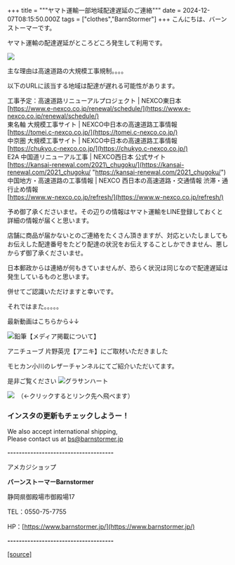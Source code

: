 +++
title = """ヤマト運輸一部地域配達遅延のご連絡"""
date = 2024-12-07T08:15:50.000Z
tags = ["clothes","BarnStormer"]
+++
こんにちは、バーンストーマーです。

ヤマト運輸の配達遅延がところどころ発生して利用です。

[![](https://stat.ameba.jp/user_images/20241207/17/barnstormer-go/ec/53/p/o0275018315518812186.png)](https://stat.ameba.jp/user_images/20241207/17/barnstormer-go/ec/53/p/o0275018315518812186.png)

主な理由は高速道路の大規模工事規制。。。。

以下のURLに該当する地域は配達が遅れる可能性があります。

  
工事予定：高速道路リニューアルプロジェクト | NEXCO東日本  
[https://www.e-nexco.co.jp/renewal/schedule/](https://www.e-nexco.co.jp/renewal/schedule/)  
東名軸 大規模工事サイト | NEXCO中日本の高速道路工事情報  
[https://tomei.c-nexco.co.jp/](https://tomei.c-nexco.co.jp/)  
中京圏 大規模工事サイト | NEXCO中日本の高速道路工事情報  
[https://chukyo.c-nexco.co.jp/](https://chukyo.c-nexco.co.jp/)  
E2A 中国道リニューアル工事 | NEXCO西日本 公式サイト  
[https://kansai-renewal.com/2021\_chugoku/](https://kansai-renewal.com/2021_chugoku/ "https://kansai-renewal.com/2021_chugoku/")  
中国地方・高速道路の工事情報 | NEXCO 西日本の高速道路・交通情報 渋滞・通行止め情報  
[https://www.w-nexco.co.jp/refresh/](https://www.w-nexco.co.jp/refresh/)

予め御了承くださいませ。その辺りの情報はヤマト運輸をLINE登録しておくと詳細の情報が届くと思います。

店舗に商品が届かないとのご連絡をたくさん頂きますが、対応といたしましてもお伝えした配達番号をたどり配達の状況をお伝えすることしかできません、悪しからず御了承くださいませ。

日本郵政からは連絡が何もきていませんが、恐らく状況は同じなので配達遅延は発生しているものと思います。

併せてご認識いただけますと幸いです。

それではまた。。。。。

最新動画はこちらから↓↓

![鉛筆](https://stat100.ameba.jp/blog/ucs/img/char/char3/519.png)【メディア掲載について】

アニチューブ 片野英児【アニキ】にご取材いただきました

モヒカン小川のレザーチャンネルにてご紹介いただいてます。

是非ご覧ください ![グラサンハート](https://stat100.ameba.jp/blog/ucs/img/char/char3/148.png)

[![](https://stat.ameba.jp/user_images/20230412/16/barnstormer-go/6a/23/p/o0108010815269242493.png)](https://www.instagram.com/barnstormer_daily/)　（←クリックするとリンク先へ飛べます）

### インスタの更新もチェックしようー！

We also accept international shipping,  
Please contact us at bs@barnstormer.jp

**\-------------------------------------**

アメカジショップ

**バーンストーマーBarnstormer**

静岡県御殿場市御殿場17

TEL：0550-75-7755

HP：[https://www.barnstormer.jp/](https://www.barnstormer.jp/)

**\-------------------------------------**

[[source]](https://ameblo.jp/barnstormer-go/entry-12877791367.html)
